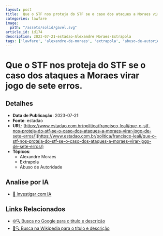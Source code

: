 ```yaml
---
layout: post
title:  Que o STF nos proteja do STF se o caso dos ataques a Moraes virar jogo de sete erros.
categories: lawfare
image: 
  path: "/assets/solid/gavel.svg"
article_id: id174
description: 2023-07-21-estadao-Alexandre Moraes-Extrapola
tags: ['lawfare', 'alexandre-de-moraes', 'extrapola', 'abuso-de-autoridade']
---
```


# Que o STF nos proteja do STF se o caso dos ataques a Moraes virar jogo de sete erros.

## Detalhes
- **Data de Publicação**: 2023-07-21
- **Fonte**: estadao
- **URL**: [https://www.estadao.com.br/politica/francisco-leali/que-o-stf-nos-proteja-do-stf-se-o-caso-dos-ataques-a-moraes-virar-jogo-de-sete-erros/](https://www.estadao.com.br/politica/francisco-leali/que-o-stf-nos-proteja-do-stf-se-o-caso-dos-ataques-a-moraes-virar-jogo-de-sete-erros/)
- **Tópicos**:
  - Alexandre Moraes
  - Extrapola
  - Abuso de Autoridade

## Analise por IA
- [🤖 Investigar com IA](https://www.perplexity.ai/search?q=%22not%C3%ADcia%20artigo%20Brasil%22%20Que%20o%20STF%20nos%20proteja%20do%20STF%20se%20o%20caso%20dos%20ataques%20a%20Moraes%20virar%20jogo%20de%20sete%20erros.%20estadao%202023-07-21)

## Links Relacionados
- [🌐🔍 Busca no Google para o título e descrição](https://www.google.com/search?q=%22not%C3%ADcia%20artigo%20Brasil%22%20Que%20o%20STF%20nos%20proteja%20do%20STF%20se%20o%20caso%20dos%20ataques%20a%20Moraes%20virar%20jogo%20de%20sete%20erros.%20estadao%202023-07-21)
- [📖🔍 Busca na Wikipedia para o título e descrição](https://pt.wikipedia.org/w/index.php?search=%22not%C3%ADcia%20artigo%20Brasil%22%20Que%20o%20STF%20nos%20proteja%20do%20STF%20se%20o%20caso%20dos%20ataques%20a%20Moraes%20virar%20jogo%20de%20sete%20erros.%20estadao%202023-07-21)

